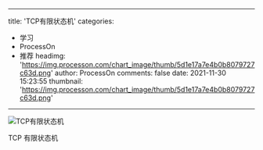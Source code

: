 
---
title: 'TCP有限状态机'
categories: 
 - 学习
 - ProcessOn
 - 推荐
headimg: 'https://img.processon.com/chart_image/thumb/5d1e17a7e4b0b8079727c63d.png'
author: ProcessOn
comments: false
date: 2021-11-30 15:23:55
thumbnail: 'https://img.processon.com/chart_image/thumb/5d1e17a7e4b0b8079727c63d.png'
---

<div>   
<img class="thumb" alt="TCP有限状态机" src="https://img.processon.com/chart_image/thumb/5d1e17a7e4b0b8079727c63d.png" referrerpolicy="no-referrer">
<p>TCP 有限状态机 </p>  
</div>
            